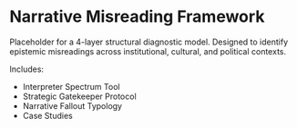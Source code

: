 # Narrative Misreading Framework

Placeholder for a 4-layer structural diagnostic model.
Designed to identify epistemic misreadings across institutional, cultural, and political contexts.

Includes:
- Interpreter Spectrum Tool
- Strategic Gatekeeper Protocol
- Narrative Fallout Typology
- Case Studies 

